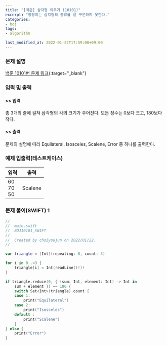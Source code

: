```yaml
---
title: "[백준] 삼각형 외우기 (10101)"
excerpt: "창영이는 삼각형의 종류를 잘 구분하지 못한다."
categories:
- boj
tags:
- algorithm

last_modified_at: 2022-01-22T17:59:00+09:00
---
```



### 문제 설명
[백준 10101번 문제 링크](https://www.acmicpc.net/problem/10101#description){:target="_blank"}




### 입력 및 출력
#### >> 입력
총 3개의 줄에 걸쳐 삼각형의 각의 크기가 주어진다. 모든 정수는 0보다 크고, 180보다 작다.



#### >> 출력
문제의 설명에 따라 Equilateral, Isosceles, Scalene, Error 중 하나를 출력한다.





### 예제 입출력(테스트케이스)


|입력|출력|
|-----|------|
|60<br>70<br>50|Scalene|




### 문제 풀이(SWIFT) 1
```swift
//
//  main.swift
//  BOJ10101_SWIFT
//
//  Created by choiyoujun on 2022/01/22.
//

var triangle = [Int](repeating: 0, count: 3)

for i in 0..<3 {
    triangle[i] = Int(readLine()!)!
}

if triangle.reduce(0, { (sum: Int, element: Int) -> Int in
    sum + element }) == 180 {
    switch Set<Int>(triangle).count {
    case 1:
        print("Equilateral")
    case 2:
        print("Isosceles")
    default :
        print("Scalene")
    }
} else {
    print("Error")
}

```